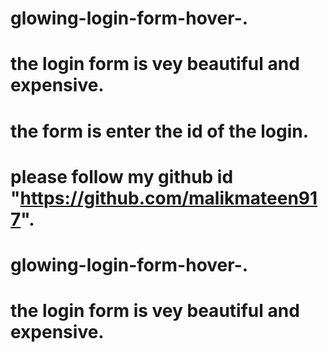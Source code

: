 # glowing-login-form-hover-.
# the login form is vey beautiful and expensive.
# the form is enter the id of the login.
# please follow my github id "https://github.com/malikmateen917".

# glowing-login-form-hover-.
# the login form is vey beautiful and expensive.
